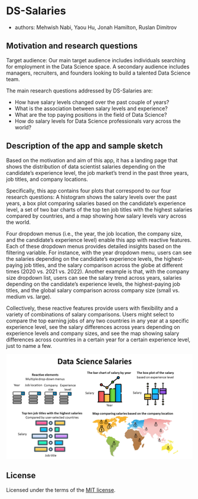 # DS-Salaries

- authors: Mehwish Nabi, Yaou Hu, Jonah Hamilton, Ruslan Dimitrov

## Motivation and research questions
Target audience: Our main target audience includes individuals searching for employment in the Data Science space. A secondary audience includes managers, recruiters, and founders looking to build a talented Data Science team.

The main research questions addressed by DS-Salaries are:

- How have salary levels changed over the past couple of years?
- What is the association between salary levels and experience?
- What are the top paying positions in the field of Data Science?
- How do salary levels for Data Science professionals vary across the world?

## Description of the app and sample sketch
Based on the motivation and aim of this app, it has a landing page that shows the distribution of data scientist salaries depending on the candidate’s experience level, the job market’s trend in the past three years, job titles, and company locations. 

Specifically, this app contains four plots that correspond to our four research questions: A histogram shows the salary levels over the past years, a box plot comparing salaries based on the candidate’s experience level, a set of two bar charts of the top ten job titles with the highest salaries compared by countries, and a map showing how salary levels vary across the world.

Four dropdown menus (i.e., the year, the job location, the company size, and the candidate’s experience level) enable this app with reactive features. Each of these dropdown menus provides detailed insights based on the filtering variable. For instance, with the year dropdown menu, users can see the salaries depending on the candidate’s experience levels, the highest-paying job titles, and the salary comparison across the globe at different times (2020 vs. 2021 vs. 2022). Another example is that, with the company size dropdown list, users can see the salary trend across years, salaries depending on the candidate’s experience levels, the highest-paying job titles, and the global salary comparison across company size (small vs. medium vs. large). 

Collectively, these reactive features provide users with flexibility and a variety of combinations of salary comparisons. Users might select to compare the top earning jobs of any two countries in any year at a specific experience level, see the salary differences across years depending on experience levels and company sizes, and see the map showing salary differences across countries in a certain year for a certain experience level, just to name a few.

![](img/sketch.png)

## License
Licensed under the terms of the [MIT license](LICENSE).
